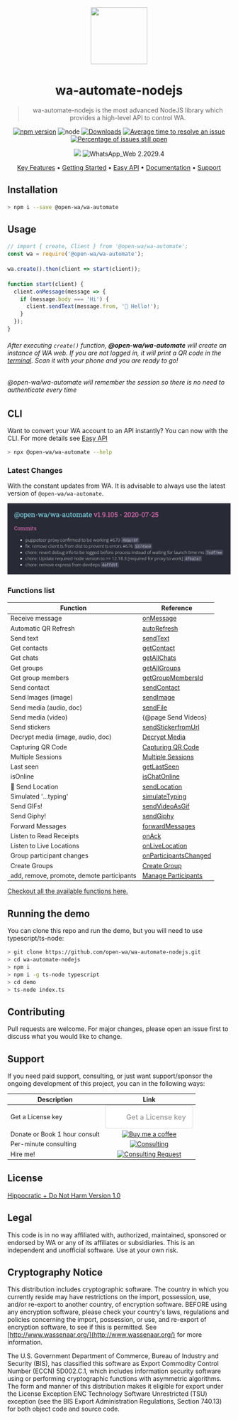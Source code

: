 <div align="center">
<img src="https://raw.githubusercontent.com/open-wa/wa-automate-nodejs/master/resources/hotfix-logo.png" width="128" height="128"/>

# wa-automate-nodejs

> wa-automate-nodejs is the most advanced NodeJS library which provides a high-level API to control WA.
>
>

[![npm version](https://img.shields.io/npm/v/@open-wa/wa-automate.svg?color=green)](https://www.npmjs.com/package/@open-wa/wa-automate)
![node](https://img.shields.io/node/v/@open-wa/wa-automate)
[![Downloads](https://img.shields.io/npm/dm/@open-wa/wa-automate.svg)](https://www.npmjs.com/package/@open-wa/wa-automate)
[![Average time to resolve an issue](http://isitmaintained.com/badge/resolution/open-wa/wa-automate-nodejs.svg)](http://isitmaintained.com/project/open-wa/wa-automate-nodejs "Average time to resolve an issue")
[![Percentage of issues still open](http://isitmaintained.com/badge/open/open-wa/wa-automate-nodejs.svg)](http://isitmaintained.com/project/open-wa/wa-automate-nodejs "Percentage of issues still open")

<a href="https://discord.gg/dnpp72a"><img src="https://img.shields.io/discord/661438166758195211?color=blueviolet&label=discord&style=flat" /></a> ![WhatsApp_Web 2.2029.4](https://img.shields.io/badge/WhatsApp_Web-2.2029.4-brightgreen.svg)

<p align="center">
  <a href="#functions-list">Key Features</a> •
  <a href="https://open-wa.github.io/wa-automate-nodejs/pages/Getting%20Started/installation.html">Getting Started</a> •
  <a href="https://open-wa.github.io/wa-automate-nodejs/pages/Getting%20Started/quick-run.html">Easy API</a> •
  <a href="https://open-wa.github.io/wa-automate-nodejs/">Documentation</a> •
  <a href="#support">Support</a>
</p>

</div>

## Installation

```bash
> npm i --save @open-wa/wa-automate
```

## Usage

```javascript
// import { create, Client } from '@open-wa/wa-automate';
const wa = require('@open-wa/wa-automate');

wa.create().then(client => start(client));

function start(client) {
  client.onMessage(message => {
    if (message.body === 'Hi') {
      client.sendText(message.from, '👋 Hello!');
    }
  });
}
```

###### After executing `create()` function, **@open-wa/wa-automate** will create an instance of WA web. If you are not logged in, it will print a QR code in the [terminal](https://i.imgur.com/g8QvERI.png). Scan it with your phone and you are ready to go!

###### @open-wa/wa-automate will remember the session so there is no need to authenticate every time

## CLI

Want to convert your WA account to an API instantly? You can now with the CLI. For more details see [Easy API](https://open-wa.github.io/wa-automate-nodejs/pages/Getting%20Started/quick-run.html)

```bash
> npx @open-wa/wa-automate --help
```

### Latest Changes

With the constant updates from WA. It is advisable to always use the latest version of `@open-wa/wa-automate`.

   <div align="center">
   <img src="https://raw.githubusercontent.com/open-wa/wa-automate-nodejs/master/release.png"/>
   </div>

### Functions list

| Function                          | Reference |
| --------------------------------- | ----------- |
| Receive message                   | [onMessage](https://open-wa.github.io/wa-automate-nodejs/classes/client.html#onmessage)
| Automatic QR Refresh              | [autoRefresh](https://open-wa.github.io/wa-automate-nodejs/classes/client.html#autorefresh)
| Send text                         | [sendText](https://open-wa.github.io/wa-automate-nodejs/classes/client.html#sendtext)
| Get contacts                      | [getContact](https://open-wa.github.io/wa-automate-nodejs/classes/client.html#getcontact)
| Get chats                         | [getAllChats](https://open-wa.github.io/wa-automate-nodejs/classes/client.html#getallchats)
| Get groups                        | [getAllGroups](https://open-wa.github.io/wa-automate-nodejs/classes/client.html#getallgroups)
| Get group members                 | [getGroupMembersId](https://open-wa.github.io/wa-automate-nodejs/classes/client.html#getgroupMembersId)
| Send contact                      | [sendContact](https://open-wa.github.io/wa-automate-nodejs/classes/client.html#sendcontact)
| Send Images (image)              | [sendImage](https://open-wa.github.io/wa-automate-nodejs/classes/client.html#sendimage)
| Send media (audio, doc) | [sendFile](https://open-wa.github.io/wa-automate-nodejs/classes/client.html#sendfile)
| Send media (video)  | {@page Send Videos}
| Send stickers                     | [sendStickerfromUrl](https://open-wa.github.io/wa-automate-nodejs/classes/client.html#sendstickerfromurl)
| Decrypt media (image, audio, doc) | [Decrypt Media](https://open-wa.github.io/wa-automate-nodejs/pages/How%20to/decrypt-media.html)
| Capturing QR Code                 | [Capturing QR Code](https://open-wa.github.io/wa-automate-nodejs/pages/The%20Client/launch-events/capture-qr.html)
| Multiple Sessions                 | [Multiple Sessions](https://open-wa.github.io/wa-automate-nodejs/pages/The%20Client/the-client/multiple-sessions.html)
| Last seen      | [getLastSeen](https://open-wa.github.io/wa-automate-nodejs/classes/client.html#getlastseen)
| isOnline      | [isChatOnline](https://open-wa.github.io/wa-automate-nodejs/classes/client.html#ischatonline)
| 📍 Send Location      | [sendLocation](https://open-wa.github.io/wa-automate-nodejs/classes/client.html#sendlocation)
| Simulated '...typing'             | [simulateTyping](https://open-wa.github.io/wa-automate-nodejs/classes/client.html#simulatetyping)
| Send GIFs!                       | [sendVideoAsGif](https://open-wa.github.io/wa-automate-nodejs/classes/client.html#sendvideoasgif)
| Send Giphy!                       | [sendGiphy](https://open-wa.github.io/wa-automate-nodejs/classes/client.html#sendgiphy)
| Forward Messages                  | [forwardMessages](https://open-wa.github.io/wa-automate-nodejs/classes/client.html#forwardmessages)
| Listen to Read Receipts           | [onAck](https://open-wa.github.io/wa-automate-nodejs/classes/client.html#onack)
| Listen to Live Locations           | [onLiveLocation](https://open-wa.github.io/wa-automate-nodejs/classes/client.html#onlivelocation)
| Group participant changes         | [onParticipantsChanged](https://open-wa.github.io/wa-automate-nodejs/classes/client.html#onparticipantschanged)
| Create Groups         | [Create Group](https://open-wa.github.io/wa-automate-nodejs/pages/How%20to/groups.html#create-a-group)
| add, remove, promote, demote participants        | [Manage Participants](https://open-wa.github.io/wa-automate-nodejs/pages/How%20to/groups/manage-participants.html)

[Checkout all the available functions here.](https://open-wa.github.io/wa-automate-nodejs/classes/client.html)

## Running the demo

You can clone this repo and run the demo, but you will need to use typescript/ts-node:

```bash
> git clone https://github.com/open-wa/wa-automate-nodejs.git
> cd wa-automate-nodejs
> npm i
> npm i -g ts-node typescript
> cd demo
> ts-node index.ts
```

## Contributing

Pull requests are welcome. For major changes, please open an issue first to discuss what you would like to change.

## Support

If you need paid support, consulting, or just want support/sponsor the ongoing development of this project, you can in the following ways:

|Description | Link |
|-	|:-:|
| Get a License key | <a class="gumroad-button" href="https://gum.co/BTMt?wanted=true" target="_blank" data-gumroad-single-product="true" style='background-color: white !important;background-image: url(https://gumroad.com/button/button_bar.jpg) !important;background-repeat: repeat-x !important;border-radius: 4px !important;box-shadow: rgba(0, 0, 0, 0.4) 0 0 2px !important;color: #999 !important;display: inline-block !important;font-family: -apple-system, ".SFNSDisplay-Regular", "Helvetica Neue", Helvetica, Arial, sans-serif !important;font-size: 16px !important;font-style: normal !important;font-weight: 500 !important;line-height: 50px !important;padding: 0 15px !important;text-shadow: none !important;text-decoration: none !important;'><span class="gumroad-button-logo" style='background-image: url(https://gumroad.com/button/button_logo.png) !important;background-size: cover !important;height: 17px !important;width: 16px !important;display: inline-block !important;margin-bottom: -3px !important;margin-right: 15px !important;'></span>Get a License key</a>
| Donate or Book 1 hour consult | [![Buy me a coffee][buymeacoffee-shield]][buymeacoffee]
| Per-minute consulting |   <a href="http://api.otechie.com/smashah"><img src="https://api.otechie.com/consultancy/smashah/badge.svg" alt="Consulting"></a>
| Hire me! | [![Consulting Request][consult-shield]][consult]

## License

[Hippocratic + Do Not Harm Version 1.0](https://github.com/open-wa/wa-automate-nodejs/blob/master/LICENSE.md)

## Legal

This code is in no way affiliated with, authorized, maintained, sponsored or endorsed by WA or any of its affiliates or subsidiaries. This is an independent and unofficial software. Use at your own risk.

## Cryptography Notice

This distribution includes cryptographic software. The country in which you currently reside may have restrictions on the import, possession, use, and/or re-export to another country, of encryption software. BEFORE using any encryption software, please check your country's laws, regulations and policies concerning the import, possession, or use, and re-export of encryption software, to see if this is permitted. See [http://www.wassenaar.org/](http://www.wassenaar.org/) for more information.

The U.S. Government Department of Commerce, Bureau of Industry and Security (BIS), has classified this software as Export Commodity Control Number (ECCN) 5D002.C.1, which includes information security software using or performing cryptographic functions with asymmetric algorithms. The form and manner of this distribution makes it eligible for export under the License Exception ENC Technology Software Unrestricted (TSU) exception (see the BIS Export Administration Regulations, Section 740.13) for both object code and source code.

[buymeacoffee-shield]: https://www.buymeacoffee.com/assets/img/guidelines/download-assets-sm-2.svg
[buymeacoffee]: https://www.buymeacoffee.com/smashah
[consult-shield]: https://img.shields.io/badge/Require%20Paid%20Support%20or%20Consulting%3F-Click%20Here-blue?style=for-the-badge&logo=paypal
[consult]: mailto:shah@idk.uno?subject=WhatsApp%20Consulting
